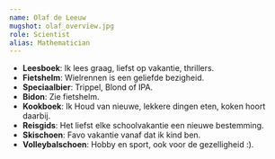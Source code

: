 ```yaml
---
name: Olaf de Leeuw
mugshot: olaf_overview.jpg
role: Scientist
alias: Mathematician
---
```

* **Leesboek**: Ik lees graag, liefst op vakantie, thrillers.
* **Fietshelm**: Wielrennen is een geliefde bezigheid.
* **Speciaalbier**: Trippel, Blond of IPA.
* **Bidon**: Zie fietshelm.
* **Kookboek**: Ik Houd van nieuwe, lekkere dingen eten, koken hoort daarbij.
* **Reisgids**: Het liefst elke schoolvakantie een nieuwe bestemming.
* **Skischoen**: Favo vakantie vanaf dat ik kind ben.
* **Volleybalschoen**: Hobby en sport, ook voor de gezelligheid :).
